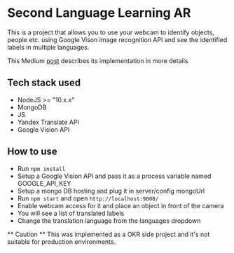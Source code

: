 # Second Language Learning AR

This is a project that allows you to use your webcam to identify objects, people etc. using Google Vison image recognition API and see the identified labels in multiple languages.

This Medium [post](https://medium.com/@veraalina/learn-new-languages-with-busuu-and-google-vision-api-9d6931bf0305) describes its implementation in more details

## Tech stack used
- NodeJS >= "10.x.x"
- MongoDB
- JS
- Yandex Translate API
- Google Vision API

## How to use
- Run `npm install`
- Setup a Google Vision API and pass it as a process variable named GOOGLE_API_KEY
- Setup a mongo DB hosting and plug it in server/config mongoUrl
- Run `npm start` and open `http://localhost:9000/`
- Enable webcam access for it and place an object in front of the camera
- You will see a list of translated labels 
- Change the translation language from the languages dropdown


** Caution **
This was implemented as a OKR side project and it's not suitable for production environments.




